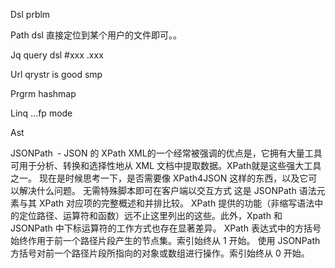 Dsl prblm

Path dsl 直接定位到某个用户的文件即可。。

Jq query dsl   #xxx .xxx 

Url qrystr is good smp

Prgrm hashmap 

Linq ...fp mode

Ast

JSONPath - JSON 的 XPath
XML的一个经常被强调的优点是，它拥有大量工具可用于分析、转换和选择性地从 XML 文档中提取数据。XPath就是这些强大工具之一。
现在是时候思考一下，是否需要像 XPath4JSON 这样的东西，以及它可以解决什么问题。
无需特殊脚本即可在客户端以交互方式
这是 JSONPath 语法元素与其 XPath 对应项的完整概述和并排比较。
XPath 提供的功能（非缩写语法中的定位路径、运算符和函数）远不止这里列出的这些。此外，Xpath 和 JSONPath 中下标运算符的工作方式也存在显著差异。
XPath 表达式中的方括号始终作用于前一个路径片段产生的节点集。索引始终从 1 开始。
使用 JSONPath 方括号对前一个路径片段所指向的对象或数组进行操作。索引始终从 0 开始。


